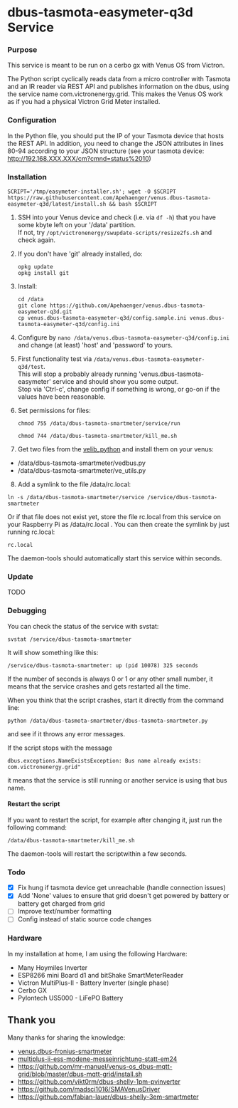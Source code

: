 # dbus-tasmota-easymeter-q3d Service

### Purpose

This service is meant to be run on a cerbo gx with Venus OS from Victron.

The Python script cyclically reads data from a micro controller with Tasmota and an IR reader via REST API and publishes information on the dbus, using the service name com.victronenergy.grid. This makes the Venus OS work as if you had a physical Victron Grid Meter installed.

### Configuration

In the Python file, you should put the IP of your Tasmota device that hosts the REST API. In addition, you need to change the JSON attributes in lines 80-94 according to your JSON structure (see your tasmota device: http://192.168.XXX.XXX/cm?cmnd=status%2010)

### Installation

```
SCRIPT='/tmp/easymeter-installer.sh'; wget -O $SCRIPT https://raw.githubusercontent.com/Apehaenger/venus.dbus-tasmota-easymeter-q3d/latest/install.sh && bash $SCRIPT
```


1. SSH into your Venus device and check (i.e. via `df -h`) that you have some kbyte left on your '/data' partition.<br>
If not, try `/opt/victronenergy/swupdate-scripts/resize2fs.sh` and check again.

2. If you don't have 'git' already installed, do:
   ```
   opkg update
   opkg install git
   ```

3. Install:
   ```
   cd /data
   git clone https://github.com/Apehaenger/venus.dbus-tasmota-easymeter-q3d.git
   cp venus.dbus-tasmota-easymeter-q3d/config.sample.ini venus.dbus-tasmota-easymeter-q3d/config.ini
   ```

4. Configure by `nano /data/venus.dbus-tasmota-easymeter-q3d/config.ini` and change (at least) 'host' and 'password' to yours.

5. First functionality test via `/data/venus.dbus-tasmota-easymeter-q3d/test`.<br>
   This will stop a probably already running 'venus.dbus-tasmota-easymeter' service and should show you some output.<br>
   Stop via 'Ctrl-c', change config if something is wrong, or go-on if the values have been reasonable.

6. Set permissions for files:

   `chmod 755 /data/dbus-tasmota-smartmeter/service/run`

   `chmod 744 /data/dbus-tasmota-smartmeter/kill_me.sh`

7.  Get two files from the [velib_python](https://github.com/victronenergy/velib_python) and install them on your venus:

   - /data/dbus-tasmota-smartmeter/vedbus.py
   - /data/dbus-tasmota-smartmeter/ve_utils.py

8.  Add a symlink to the file /data/rc.local:

   `ln -s /data/dbus-tasmota-smartmeter/service /service/dbus-tasmota-smartmeter`

   Or if that file does not exist yet, store the file rc.local from this service on your Raspberry Pi as /data/rc.local .
   You can then create the symlink by just running rc.local:
  
   `rc.local`

   The daemon-tools should automatically start this service within seconds.

### Update

   TODO

### Debugging

You can check the status of the service with svstat:

`svstat /service/dbus-tasmota-smartmeter`

It will show something like this:

`/service/dbus-tasmota-smartmeter: up (pid 10078) 325 seconds`

If the number of seconds is always 0 or 1 or any other small number, it means that the service crashes and gets restarted all the time.

When you think that the script crashes, start it directly from the command line:

`python /data/dbus-tasmota-smartmeter/dbus-tasmota-smartmeter.py`

and see if it throws any error messages.

If the script stops with the message

`dbus.exceptions.NameExistsException: Bus name already exists: com.victronenergy.grid"`

it means that the service is still running or another service is using that bus name.

#### Restart the script

If you want to restart the script, for example after changing it, just run the following command:

`/data/dbus-tasmota-smartmeter/kill_me.sh`

The daemon-tools will restart the scriptwithin a few seconds.

### Todo

- [x] Fix hung if tasmota device get unreachable (handle connection issues)
- [x] Add 'None' values to ensure that grid doesn't get powered by battery or battery get charged from grid
- [ ] Improve text/number formatting 
- [ ] Config instead of static source code changes

### Hardware

In my installation at home, I am using the following Hardware:

- Many Hoymiles Inverter
- ESP8266 mini Board d1 and bitShake SmartMeterReader
- Victron MultiPlus-II - Battery Inverter (single phase)
- Cerbo GX
- Pylontech US5000 - LiFePO Battery

## Thank you

Many thanks for sharing the knowledge:

* [venus.dbus-fronius-smartmeter](https://github.com/RalfZim/venus.dbus-fronius-smartmeter)
* [multiplus-ii-ess-modene-messeinrichtung-statt-em24](https://community.victronenergy.com/articles/170837/multiplus-ii-ess-modene-messeinrichtung-statt-em24.html)
* https://github.com/mr-manuel/venus-os_dbus-mqtt-grid/blob/master/dbus-mqtt-grid/install.sh
* https://github.com/vikt0rm/dbus-shelly-1pm-pvinverter
* https://github.com/madsci1016/SMAVenusDriver
* https://github.com/fabian-lauer/dbus-shelly-3em-smartmeter
